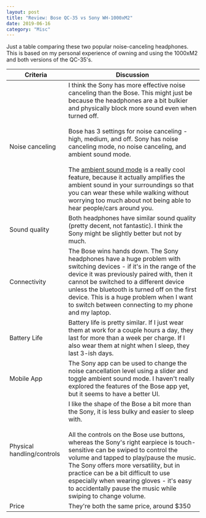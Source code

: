 ```yaml
---
layout: post
title: "Review: Bose QC-35 vs Sony WH-1000xM2"
date: 2019-06-16
category: "Misc"
---
```


Just a table comparing these two popular noise-canceling headphones. This is based on my personal experience of owning and using the 1000xM2 and both versions of the QC-35's.

| Criteria                          | Discussion |
|-----------------------------------|------------|
| Noise canceling | I think the Sony has more effective noise canceling than the Bose. This might just be because the headphones are a bit bulkier and physically block more sound even when turned off.<br><br>Bose has 3 settings for noise canceling - high, medium, and off. Sony has noise canceling mode, no noise canceling, and ambient sound mode.<br><br>The [ambient sound mode](https://helpguide.sony.net/dmp/nwws410/v1/en/contents/TP0000958840.html) is a really cool feature, because it actually amplifies the ambient sound  in your surroundings so that you can wear these while walking without worrying too much about not being able to hear people/cars around you.           |
| Sound quality                     | Both headphones have similar sound quality (pretty decent, not fantastic). I think the Sony might be slightly better but not by much.        |
| Connectivity                      | The Bose wins hands down. The Sony headphones have a huge problem with switching devices - if it's in the range of the device it was previously paired with, then it cannot be switched to a different device unless the bluetooth is turned off on the first device. This is a huge problem when I want to switch between connecting to my phone and my laptop.          |
| Battery Life                      | Battery life is pretty similar. If I just wear them at work for a couple hours a day, they last for more than a week per charge. If I also wear them at night when I sleep, they last 3-ish days.          |
| Mobile App                               | The Sony app can be used to change the noise cancellation level using a slider and toggle ambient sound mode. I haven't really explored the features of the Bose app yet, but it seems to have a better UI.        |
| Physical handling/controls                 | I like the shape of the Bose a bit more than the Sony, it is less bulky and easier to sleep with.<br><br>All the controls on the Bose use buttons, whereas the Sony's right earpiece is touch-sensitive can be swiped to control the volume and tapped to play/pause the music. The Sony offers more versatility, but in practice can be a bit difficult to use especially when wearing gloves - it's easy to accidentally pause the music while swiping to change volume. |
| Price                               | They're both the same price, around $350        |
